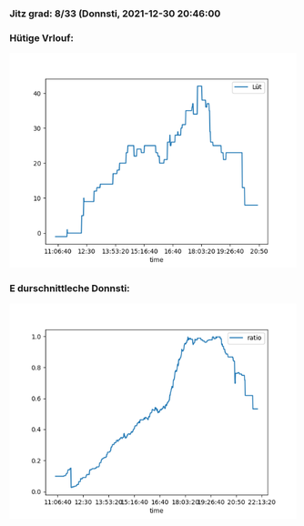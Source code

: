 ### Jitz grad: 8/33 (Donnsti, 2021-12-30 20:46:00

### Hütige Vrlouf:
![Graph](Today.png)

### E durschnittleche Donnsti:
![Graph](Donnsti.png)